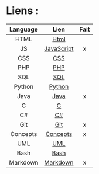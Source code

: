 # Liens :

|Language|Lien|Fait|
|:---:|:---:|:---:|
|HTML| [Html](Html.md) |  |
|JS| [JavaScript](JavaScript.md) | x |
|CSS| [CSS](CSS.md) |  |
|PHP| [PHP](PHP.md) |  |
|SQL| [SQL](SQL.md) |  |
|Python| [Python](Python.md) |  |
|Java| [Java](Java.md) | x |
| C | [C](C.md) |  |
| C# | [C#](C#.md) |  |
|Git| [Git](Java.md#git) | x |
|Concepts| [Concepts](Concepts.md) | x |
| UML | [UML](UML.md) |  |
|Bash| [Bash](Bash.md) |  |
|Markdown| [Markdown](Markdown.md) | x |
